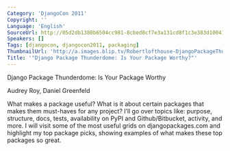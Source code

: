 ```yaml
---
Category: 'DjangoCon 2011'
Copyright: ''
Language: 'English'
SourceUrl: http://05d2db1380b6504cc981-8cbed8cf7e3a131cd8f1c3e383d10041.r93.cf2.rackcdn.com/djangocon-2011/93_django-package-thunderdome-is-your-package-worthy.m4v
Speakers: []
Tags: [djangocon, djangocon2011, packaging]
ThumbnailUrl: 'http://a.images.blip.tv/Robertlofthouse-DjangoPackageThunderdomeIsYourPackageWorthy568-264.jpg'
Title: '"Django Package Thunderdome: Is Your Package Worthy?"'
---
```

Django Package Thunderdome: Is Your Package Worthy

Audrey Roy, Daniel Greenfeld

What makes a package useful? What is it about certain packages that makes them
must-haves for any project? I’ll go over topics like: purpose, structure,
docs, tests, availability on PyPI and Github/Bitbucket, activity, and more. I
will visit some of the most useful grids on djangopackages.com and highlight
my top package picks, showing examples of what makes these top packages so
great.

